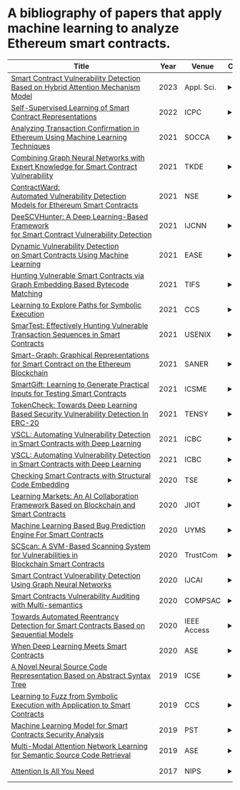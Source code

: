 A bibliography of papers that apply machine learning to analyze Ethereum smart contracts.
========
| Title | Year | Venue | Citation | Abstract | 
| ---- | ----- | ---- | ----- | ------ | 
|[Smart Contract Vulnerability Detection Based on Hybrid Attention Mechanism Model](https://www.mdpi.com/2076-3417/13/2/770)|2023|Appl. Sci.|<details><summary>cite</summary>/</br>@Article{app13020770,</br>AUTHOR = {Wu, Huaiguang and Dong, Hanjie and He, Yaqiong and Duan, Qianheng},</br>TITLE = {Smart Contract Vulnerability Detection Based on Hybrid Attention Mechanism Model},</br>JOURNAL = {Applied Sciences},</br>VOLUME = {13},</br>YEAR = {2023},</br>NUMBER = {2},</br>ARTICLE-NUMBER = {770},</br>URL = {https://www.mdpi.com/2076-3417/13/2/770},</br>ISSN = {2076-3417},</br>ABSTRACT = {A smart contract, as an important part of blockchain technology, has attracted considerable interest from both industry and academia. It provides the basis for the realization of a variety of practical blockchain applications and plays a crucial role in the blockchain ecosystem. While it also holds a large number of digital assets, the frequent occurrence of smart contract vulnerabilities have caused huge economic losses and destroyed the blockchain-based credit system. Currently, the security and reliability of smart contracts have become a new focus of research, and there are a number of smart contract vulnerability detection methods, such as traditional detection tools based on static or dynamic analysis. However, most of them often rely on expert rules, and therefore have poor scalability and high false negative and false positive rates. Recent deep learning methods alleviate this issue, but without considering the semantic information and context of source code. To this end, we propose a hybrid attention mechanism (HAM) model to detect security vulnerabilities in smart contracts. We extract code fragments from the source code, which focus on key points of vulnerability. We conduct extensive experiments on two public smart contract datasets (a total of 24,957 contracts). Empirical results show remarkable accuracy improvement over the state-of-the art methods on five kinds of vulnerabilities, where the detection accuracy could achieve 93.36%, 80.85%, 82.56%, 85.62%, and 82.19% for reentrancy, arithmetic vulnerability, unchecked return value, timestamp dependency, and tx.origin, respectively.},</br>DOI = {10.3390/app13020770}</br>}</br></br></br></details>|<details><summary>abstract</summary>&nbsp;</details> | 
|[Self-Supervised Learning of Smart Contract Representations](https://raddriceee.github.io/files/icpc-36.pdf)|2022|ICPC|<details><summary>cite</summary>&nbsp;</details>|<details><summary>abstract</summary>&nbsp;</details> | 
|[Analyzing Transaction Confirmation in Ethereum Using Machine Learning Techniques](https://dl.acm.org/doi/abs/10.1145/3466826.3466832)|2021|SOCCA|<details><summary>cite</summary>\@article{10.1145/3466826.3466832,</br>author = {Oliveira, Vinicius C. and Almeida Valadares, Julia and A. Sousa, Jose Eduardo and Borges Vieira, Alex and Bernardino, Heder Soares and Moraes Villela, Saulo and Dias Goncalves, Glauber},</br>title = {Analyzing Transaction Confirmation in Ethereum Using Machine Learning Techniques},</br>year = {2021},</br>issue_date = {March 2021},</br>publisher = {Association for Computing Machinery},</br>address = {New York, NY, USA},</br>volume = {48},</br>number = {4},</br>issn = {0163-5999},</br>url = {https://doi.org/10.1145/3466826.3466832},</br>doi = {10.1145/3466826.3466832},</br>abstract = {},</br>journal = {SIGMETRICS Perform. Eval. Rev.},</br>month = {may},</br>pages = {12–15},</br>numpages = {4},</br>keywords = {blockchain, machine learning, transaction, ethereum}</br>}</details>|<details><summary>abstract</summary>Ethereum has emerged as one of the most important cryptocurrencies in terms of the number of transactions. Given the recent growth of Ethereum, the cryptocurrency community and researchers are interested in understanding the Ethereum transactions behavior. In this work, we investigate a key aspect of Ethereum: the prediction of a transaction confirmation or failure based on its features. This is a challenging issue due to the small, but still relevant, fraction of failures in millions of recorded transactions and the complexity of the distributed mechanism to execute transactions in Ethereum. To conduct this investigation, we train machine learning models for this prediction, taking into consideration carefully balanced sets of confirmed and failed transactions. The results show high-performance models for classification of transactions with the best values of F1-score and area under the ROC curve approximately equal to 0.67 and 0.87, respectively. Also, we identified the gas used as the most relevant feature for the prediction.</details> | 
|[Combining Graph Neural Networks with Expert Knowledge for Smart Contract Vulnerability](https://ieeexplore.ieee.org/abstract/document/9477066)|2021|TKDE|<details><summary>cite</summary> </details>|<details><summary>abstract</summary> </details> | 
|[ContractWard: Automated Vulnerability Detection Models for Ethereum Smart Contracts](https://ieeexplore.ieee.org/abstract/document/8967006)|2021|NSE|<details><summary>cite</summary> </details>|<details><summary>abstract</summary> </details> | 
|[DeeSCVHunter: A Deep Learning-Based Framework for Smart Contract Vulnerability Detection](https://ieeexplore.ieee.org/abstract/document/9534324)|2021|IJCNN|<details><summary>cite</summary> </details>|<details><summary>abstract</summary> </details> | 
|[Dynamic Vulnerability Detection on Smart Contracts Using Machine Learning](https://dl.acm.org/doi/abs/10.1145/3463274.3463348)|2021|EASE|<details><summary>cite</summary>\@inproceedings{10.1145/3463274.3463348,</br>author = {Eshghie, Mojtaba and Artho, Cyrille and Gurov, Dilian},</br>title = {Dynamic Vulnerability Detection on Smart Contracts Using Machine Learning},</br>year = {2021},</br>isbn = {9781450390538},</br>publisher = {Association for Computing Machinery},</br>address = {New York, NY, USA},</br>url = {https://doi.org/10.1145/3463274.3463348},</br>doi = {10.1145/3463274.3463348},</br>abstract = {},</br>booktitle = {Evaluation and Assessment in Software Engineering},</br>pages = {305–312},</br>numpages = {8},</br>keywords = {Vulnerability Detection, Ethereum, Blockchain, Smart Contracts, Machine Learning for Dynamic Software Analysis},</br>location = {Trondheim, Norway},</br>series = {EASE 2021}</br>}</details>|<details><summary>abstract</summary> In this work we propose Dynamit, a monitoring framework to detect reentrancy vulnerabilities in Ethereum smart contracts. The novelty of our framework is that it relies only on transaction metadata and balance data from the blockchain system; our approach requires no domain knowledge, code instrumentation, or special execution environment. Dynamit extracts features from transaction data and uses a machine learning model to classify transactions as benign or harmful. Therefore, not only can we find the contracts that are vulnerable to reentrancy attacks, but we also get an execution trace that reproduces the attack. Using a random forest classifier, our model achieved more than 90 percent accuracy on 105 transactions, showing the potential of our technique.</details> | 
|[Hunting Vulnerable Smart Contracts via Graph Embedding Based Bytecode Matching](https://ieeexplore.ieee.org/abstract/document/9316905)|2021|TIFS|<details><summary>cite</summary> </details>|<details><summary>abstract</summary> </details> | 
|[Learning to Explore Paths for Symbolic Execution](https://dl.acm.org/doi/abs/10.1145/3460120.3484813)|2021|CCS|<details><summary>cite</summary>\@inproceedings{10.1145/3460120.3484813,</br>author = {He, Jingxuan and Sivanrupan, Gishor and Tsankov, Petar and Vechev, Martin},</br>title = {Learning to Explore Paths for Symbolic Execution},</br>year = {2021},</br>isbn = {9781450384544},</br>publisher = {Association for Computing Machinery},</br>address = {New York, NY, USA},</br>url = {https://doi.org/10.1145/3460120.3484813},</br>doi = {10.1145/3460120.3484813},</br>abstract = {},</br>booktitle = {Proceedings of the 2021 ACM SIGSAC Conference on Computer and Communications Security},</br>pages = {2526–2540},</br>numpages = {15},</br>keywords = {program testing, machine learning, symbolic execution, fuzzing},</br>location = {Virtual Event, Republic of Korea},</br>series = {CCS '21}</br>}</details>|<details><summary>abstract</summary>Symbolic execution is a powerful technique that can generate tests steering program execution into desired paths. However, the scalability of symbolic execution is often limited by path explosion, i.e., the number of symbolic states representing the paths under exploration quickly explodes as execution goes on. Therefore, the effectiveness of symbolic execution engines hinges on the ability to select and explore the right symbolic states.In this work, we propose a novel learning-based strategy, called Learch, able to effectively select promising states for symbolic execution to tackle the path explosion problem. Learch directly estimates the contribution of each state towards the goal of maximizing coverage within a time budget, as opposed to relying on manually crafted heuristics based on simple statistics as a crude proxy for the objective. Moreover, Learch leverages existing heuristics in training data generation and feature extraction, and can thus benefit from any new expert-designed heuristics. We instantiated Learch in KLEE, a widely adopted symbolic execution engine. We evaluated Learch on a diverse set of programs, showing that Learch is practically effective: it covers more code and detects more security violations than existing manual heuristics, as well as combinations of those heuristics. We also show that using tests generated by Learch as initial fuzzing seeds enables the popular fuzzer AFL to find more paths and security violations.</details> | 
|[SmarTest: Effectively Hunting Vulnerable Transaction Sequences in Smart Contracts](https://www.usenix.org/system/files/sec21-so.pdf)|2021|USENIX|<details><summary>cite</summary>/@inproceedings {272310,</br>author = {Sunbeom So and Seongjoon Hong and Hakjoo Oh},</br>title = {{SmarTest}: Effectively Hunting Vulnerable Transaction Sequences in Smart Contracts through Language {Model-Guided} Symbolic Execution},</br>booktitle = {30th USENIX Security Symposium (USENIX Security 21)},</br>year = {2021},</br>isbn = {978-1-939133-24-3},</br>pages = {1361--1378},</br>url = {https://www.usenix.org/conference/usenixsecurity21/presentation/so},</br>publisher = {USENIX Association},</br>month = aug,</br>}</details>|<details><summary>abstract</summary>We present SmarTest, a novel symbolic execution technique for effectively hunting vulnerable transaction sequences in smart contracts. Because smart contracts are stateful programs whose states are altered by transactions, diagnosing and understanding nontrivial vulnerabilities requires generating sequences of transactions that demonstrate the flaws. However, finding such vulnerable transaction sequences is challenging as the number of possible combinations of transactions is intractably large. As a result, most existing tools for smart contract analysis use abstractions and merely point out the locations of vulnerabilities, which in turn imposes a steep burden on users of understanding the bugs, or have limited power in generating transaction sequences. In this paper, we aim to overcome this challenge by combining symbolic execution with a language model for vulnerable transaction sequences, so that symbolic execution effectively prioritizes program paths that are likely to reveal vulnerabilities. Experimental results with real-world smart contracts show that SmarTest significantly outperforms existing tools by finding more vulnerable transaction sequences including critical zero-day vulnerabilities.</details> | 
|[Smart-Graph: Graphical Representations for Smart Contract on the Ethereum Blockchain](https://ieeexplore.ieee.org/abstract/document/9425959)|2021|SANER|<details><summary>cite</summary> </details>|<details><summary>abstract</summary> </details> | 
|[SmartGift: Learning to Generate Practical Inputs for Testing Smart Contracts](https://ieeexplore.ieee.org/abstract/document/9609227)|2021|ICSME|<details><summary>cite</summary> </details>|<details><summary>abstract</summary> </details> | 
|[TokenCheck: Towards Deep Learning Based Security Vulnerability Detection In ERC-20](https://ieeexplore.ieee.org/abstract/document/9550913)|2021|TENSY|<details><summary>cite</summary> </details>|<details><summary>abstract</summary> </details> | 
|[VSCL: Automating Vulnerability Detection in Smart Contracts with Deep Learning](https://ieeexplore.ieee.org/abstract/document/9461050)|2021|ICBC|<details><summary>cite</summary> </details>|<details><summary>abstract</summary> </details> | 
|[VSCL: Automating Vulnerability Detection in Smart Contracts with Deep Learning](https://ieeexplore.ieee.org/abstract/document/9461050)|2021|ICBC|<details><summary>cite</summary>@INPROCEEDINGS{9461050,  author={Mi, Feng and Wang, Zhuoyi and Zhao, Chen and Guo, Jinghui and Ahmed, Fawaz and Khan, Latifur},  booktitle={2021 IEEE International Conference on Blockchain and Cryptocurrency (ICBC)},   title={VSCL: Automating Vulnerability Detection in Smart Contracts with Deep Learning},   year={2021},  volume={},  number={},  pages={1-9},  doi={10.1109/ICBC51069.2021.9461050}}</details>|<details><summary>abstract</summary>With the increase of the adoption of blockchain technology in providing decentralized solutions to various problems, smart contracts have become more popular to the point that billions of US Dollars are currently exchanged every day through such technology. Meanwhile, various vulnerabilities in smart contracts have been exploited by attackers to steal cryptocurrencies worth millions of dollars. The automatic detection of smart contract vulnerabilities therefore is an essential research problem. Existing solutions to this problem particularly rely on human experts to define features or different rules to detect vulnerabilities. However, this often causes many vulnerabilities to be ignored, and they are inefficient in detecting new vulnerabilities. In this study, to overcome such challenges, we propose the VSCL framework to automatically detect vulnerabilities in smart contracts on the blockchain. More specifically, first, we utilize novel feature vector generation techniques from bytecode of smart contract since the source code of smart contracts are rarely available in public. Next, the collected vectors are fed into our novel metric learning-based deep neural network(DNN) to get the detection result. We conduct comprehensive experiments on a large-scale benchmark, and the quantitative results demonstrate the effectiveness and efficiency of our approach.</details> | 
|[Checking Smart Contracts with Structural Code Embedding](https://ieeexplore.ieee.org/abstract/document/8979435)|2020|TSE|<details><summary>cite</summary> </details>|<details><summary>abstract</summary> </details> | 
|[Learning Markets: An AI Collaboration Framework Based on Blockchain and Smart Contracts](https://ieeexplore.ieee.org/abstract/document/9234516)|2020|JIOT|<details><summary>cite</summary>@ARTICLE{9234516,  author={Ouyang, Liwei and Yuan, Yong and Wang, Fei-Yue},  journal={IEEE Internet of Things Journal},   title={Learning Markets: An AI Collaboration Framework Based on Blockchain and Smart Contracts},   year={2020},  volume={},  number={},  pages={1-1},  doi={10.1109/JIOT.2020.3032706}}</details>|<details><summary>abstract</summary>Artificial intelligence (AI) has been witnessed to provide valuable solutions to all walks of life. However, data island and computing resources limitations in the centralized AI architectures have increased their technical barriers, and thus distributed AI collaboration in data, models and resources has attracted intensive research interests. Since the existing trust-based collaboration models are no longer applicable for the large-scale distributed collaboration among trustless machines in open and dynamic environments, this paper proposes a novel decentralized AI collaboration framework, i.e., Learning Markets (LM), in which blockchain provides a trustless environment for collaboration and transaction, while smart contracts serve as software-defined agents to encapsulate and process scalable collaboration relationships and market mechanisms. LM can not only help those participants without mutual trust realize collaborative mining with dynamic and quantitative rewards, but also build an AI market with natural auditability and traceability for trading trusted and verified models. We implement and comprehensively analyze LM based on the Ethereum and IPFS platform, and the results prove that it has advantages in collaboration fairness, transparency, security, decentralization and universality. Based on our collaboration framework, distributed AI contributors are expected to cooperate and complete those learning tasks that cannot be done previously due to lack of complete data, sufficient computing resources and state-of-the-art models.</details> | 
|[Machine Learning Based Bug Prediction Engine For Smart Contracts](https://ieeexplore.ieee.org/abstract/document/9247056)|2020|UYMS|<details><summary>cite</summary>@INPROCEEDINGS{9247056,  author={GÜl, Ahmet and KÖorĞlu, Yavuz and Şen, Alper},  booktitle={2020 Turkish National Software Engineering Symposium (UYMS)},   title={Machine Learning Based Bug Prediction Engine For Smart Contracts},   year={2020},  volume={},  number={},  pages={1-6},  doi={10.1109/UYMS50627.2020.9247056}}</details>|<details><summary>abstract</summary>As blockchain solutions become widespread, identifying potential bugs in smart contracts written in Solidity language will be important for these solutions to work correctly. To accurately detect these bugs, the developer must use several state-of-the-art bug detection tools and investigate the potential bugs they report. In this study, we first show that one tool is not enough to detect all the bugs as our Static Analysis for Solidity tool (SA-Solidity) and the known SmartCheck and Securify tools identify different bugs in SmartEmbed's experimental set of smart contracts. Then, we develop Machine Learning-based Bug Predictor for Solidity (MLBP-Solidity) which predicts files that would be reported by all the previous bug detection tools. MLBP-Solidity eases the burden on the developer by allowing him/her to focus on a subset of files that are most probably buggy. Our experimental results show that MLBP-Solidity achieves 91-99% accuracy, depending on the type of predicted bug.</details> | 
|[SCScan: A SVM-Based Scanning System for Vulnerabilities in Blockchain Smart Contracts](https://ieeexplore.ieee.org/abstract/document/9343119)|2020|TrustCom|<details><summary>cite</summary> </details>|<details><summary>abstract</summary> </details> | 
|[Smart Contract Vulnerability Detection Using Graph Neural Networks](https://www.ijcai.org/proceedings/2020/0454.pdf)|2020|IJCAI|<details><summary>cite</summary>&nbsp;</details>|<details><summary>abstract</summary>&nbsp;</details> | 
|[Smart Contracts Vulnerability Auditing with Multi-semantics](https://ieeexplore.ieee.org/document/9202747)|2020|COMPSAC|<details><summary>cite</summary> </details>|<details><summary>abstract</summary> </details> | 
|[Towards Automated Reentrancy Detection for Smart Contracts Based on Sequential Models](https://ieeexplore.ieee.org/abstract/document/8970384)|2020|IEEE Access|<details><summary>cite</summary> </details>|<details><summary>abstract</summary> </details> | 
|[When Deep Learning Meets Smart Contracts](https://dl-acm-org.ezproxy.uta.edu/doi/abs/10.1145/3324884.3418918)|2020|ASE|<details><summary>cite</summary> </details>|<details><summary>abstract</summary> </details> | 
|[A Novel Neural Source Code Representation Based on Abstract Syntax Tree](https://ieeexplore-ieee-org.ezproxy.uta.edu/document/8812062)|2019|ICSE|<details><summary>cite</summary>/@INPROCEEDINGS{8812062,</br>  author={Zhang, Jian and Wang, Xu and Zhang, Hongyu and Sun, Hailong and Wang, Kaixuan and Liu, Xudong},</br>  booktitle={2019 IEEE/ACM 41st International Conference on Software Engineering (ICSE)}, </br>  title={A Novel Neural Source Code Representation Based on Abstract Syntax Tree}, </br>  year={2019},</br>  volume={},</br>  number={},</br>  pages={783-794},</br>  doi={10.1109/ICSE.2019.00086}}</details>|<details><summary>abstract</summary>&nbsp;</details> | 
|[Learning to Fuzz from Symbolic Execution with Application to Smart Contracts](https://dl.acm.org/doi/abs/10.1145/3319535.3363230)|2019|CCS|<details><summary>cite</summary>\@inproceedings{10.1145/3319535.3363230,</br>author = {He, Jingxuan and Balunovi\'{c}, Mislav and Ambroladze, Nodar and Tsankov, Petar and Vechev, Martin},</br>title = {Learning to Fuzz from Symbolic Execution with Application to Smart Contracts},</br>year = {2019},</br>isbn = {9781450367479},</br>publisher = {Association for Computing Machinery},</br>address = {New York, NY, USA},</br>url = {https://doi.org/10.1145/3319535.3363230},</br>doi = {10.1145/3319535.3363230},</br>abstract = {},</br>booktitle = {Proceedings of the 2019 ACM SIGSAC Conference on Computer and Communications Security},</br>pages = {531–548},</br>numpages = {18},</br>keywords = {symbolic execution, smart contracts, imitation learning, fuzzing},</br>location = {London, United Kingdom},</br>series = {CCS '19}</br>}</details>|<details><summary>abstract</summary>Fuzzing and symbolic execution are two complementary techniques for discovering software vulnerabilities. Fuzzing is fast and scalable, but can be ineffective when it fails to randomly select the right inputs. Symbolic execution is thorough but slow and often does not scale to deep program paths with complex path conditions. In this work, we propose to learn an effective and fast fuzzer from symbolic execution, by phrasing the learning task in the framework of imitation learning. During learning, a symbolic execution expert generates a large number of quality inputs improving coverage on thousands of programs. Then, a fuzzing policy, represented with a suitable architecture of neural networks, is trained on the generated dataset. The learned policy can then be used to fuzz new programs. We instantiate our approach to the problem of fuzzing smart contracts, a domain where contracts often implement similar functionality (facilitating learning) and security is of utmost importance. We present an end-to-end system, ILF (for Imitation Learning based Fuzzer), and an extensive evaluation over &gt;18K contracts. Our results show that ILF is effective: (i) it is fast, generating 148 transactions per second, (ii) it outperforms existing fuzzers (e.g., achieving 33% more coverage), and (iii) it detects more vulnerabilities than existing fuzzing and symbolic execution tools for Ethereum.</details> | 
|[Machine Learning Model for Smart Contracts Security Analysis](https://ieeexplore.ieee.org/abstract/document/8949045)|2019|PST|<details><summary>cite</summary>@INPROCEEDINGS{8949045,  author={Momeni, Pouyan and Wang, Yu and Samavi, Reza},  booktitle={2019 17th International Conference on Privacy, Security and Trust (PST)},   title={Machine Learning Model for Smart Contracts Security Analysis},   year={2019},  volume={},  number={},  pages={1-6},  doi={10.1109/PST47121.2019.8949045}}</details>|<details><summary>abstract</summary>In this paper, we introduce a machine learning predictive model that detects patterns of security vulnerabilities in smart contracts. We adapted two static code analyzers to label more than 1000 smart contracts that were verified and used on the Ethereum platform. Our model predicted a number of major software vulnerabilities with the average accuracy of 95 percent. The model currently supports smart contracts developed in Solidity, however, the approach described in this paper can be applied to other languages and blockchain platforms.</details> | 
|[Multi-Modal Attention Network Learning for Semantic Source Code Retrieval](https://dl-acm-org.ezproxy.uta.edu/doi/pdf/10.1109/ASE.2019.00012)|2019|ASE|<details><summary>cite</summary>&nbsp;</details>|<details><summary>abstract</summary>&nbsp;</details> | 
|[Attention Is All You Need](https://proceedings.neurips.cc/paper/2017/file/3f5ee243547dee91fbd053c1c4a845aa-Paper.pdf)|2017|NIPS|<details><summary>cite</summary>&nbsp;</details>|<details><summary>abstract</summary>&nbsp;</details> | 
